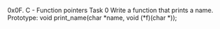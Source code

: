 0x0F. C - Function pointers
Task 0
Write a function that prints a name.
Prototype: void print_name(char *name, void (*f)(char *));
